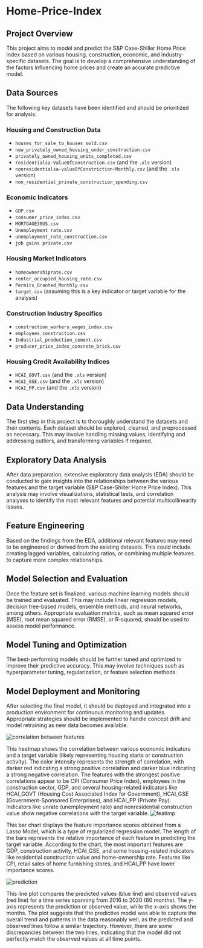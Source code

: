 # Home-Price-Index



## Project Overview

This project aims to model and predict the S&P Case-Shiller Home Price Index based on various housing, construction, economic, and industry-specific datasets. The goal is to develop a comprehensive understanding of the factors influencing home prices and create an accurate predictive model.

## Data Sources

The following key datasets have been identified and should be prioritized for analysis:

### Housing and Construction Data

- `houses_for_sale_to_houses_sold.csv`
- `new_privately_owned_housing_under_construction.csv`
- `privately_owned_housing_units_completed.csv`
- `residentialsa-ValueOfConstruction.csv` (and the `.xls` version)
- `nonresidentialsa-valueOfConstriction-Monthly.csv` (and the `.xls` version)
- `non_residential_private_construction_spending.csv`

### Economic Indicators

- `GDP.csv`
- `consumer_price_index.csv`
- `MORTGAGE30US.csv`
- `Unemployment rate.csv`
- `unemployment_rate_construction.csv`
- `job gains private.csv`

### Housing Market Indicators

- `homeownershiprate.csv`
- `renter_occupied_housing_rate.csv`
- `Permits_Granted_Monthly.csv`
- `target.csv` (assuming this is a key indicator or target variable for the analysis)

### Construction Industry Specifics

- `construction_workers_wages_index.csv`
- `employees_construction.csv`
- `Industrial_production_cement.csv`
- `producer_price_index_concrete_brick.csv`

### Housing Credit Availability Indices

- `HCAI_GOVT.csv` (and the `.xls` version)
- `HCAI_GSE.csv` (and the `.xls` version)
- `HCAI_PP.csv` (and the `.xls` version)

## Data Understanding

The first step in this project is to thoroughly understand the datasets and their contents. Each dataset should be explored, cleaned, and preprocessed as necessary. This may involve handling missing values, identifying and addressing outliers, and transforming variables if required.

## Exploratory Data Analysis

After data preparation, extensive exploratory data analysis (EDA) should be conducted to gain insights into the relationships between the various features and the target variable (S&P Case-Shiller Home Price Index). This analysis may involve visualizations, statistical tests, and correlation analyses to identify the most relevant features and potential multicollinearity issues.

## Feature Engineering

Based on the findings from the EDA, additional relevant features may need to be engineered or derived from the existing datasets. This could include creating lagged variables, calculating ratios, or combining multiple features to capture more complex relationships.

## Model Selection and Evaluation

Once the feature set is finalized, various machine learning models should be trained and evaluated. This may include linear regression models, decision tree-based models, ensemble methods, and neural networks, among others. Appropriate evaluation metrics, such as mean squared error (MSE), root mean squared error (RMSE), or R-squared, should be used to assess model performance.

## Model Tuning and Optimization

The best-performing models should be further tuned and optimized to improve their predictive accuracy. This may involve techniques such as hyperparameter tuning, regularization, or feature selection methods.

## Model Deployment and Monitoring

After selecting the final model, it should be deployed and integrated into a production environment for continuous monitoring and updates. Appropriate strategies should be implemented to handle concept drift and model retraining as new data becomes available.


![correlation between features](https://github.com/Annkkitaaa/Home-Price-Index/assets/100662026/a6af94ac-cd58-4b3c-a9b7-4430619e06a0)

This heatmap shows the correlation between various economic indicators and a target variable (likely representing housing starts or construction activity). The color intensity represents the strength of correlation, with darker red indicating a strong positive correlation and darker blue indicating a strong negative correlation. The features with the strongest positive correlations appear to be CPI (Consumer Price Index), employees in the construction sector, GDP, and several housing-related indicators like HCAI_GOVT (Housing Cost Associated Index for Government), HCAI_GSE (Government-Sponsored Enterprises), and HCAI_PP (Private Pay). Indicators like unrate (unemployment rate) and nonresidential construction value show negative correlations with the target variable.
![featimp](https://github.com/Annkkitaaa/Home-Price-Index/assets/100662026/576e4752-903a-4f6c-b89c-10392693634f)


This bar chart displays the feature importance scores obtained from a Lasso Model, which is a type of regularized regression model. The length of the bars represents the relative importance of each feature in predicting the target variable. According to the chart, the most important features are GDP, construction activity, HCAI_GSE, and some housing-related indicators like residential construction value and home-ownership rate. Features like CPI, retail sales of home furnishing stores, and HCAI_PP have lower importance scores.

![prediction](https://github.com/Annkkitaaa/Home-Price-Index/assets/100662026/6f0e9404-fe24-4179-8620-31cdc0a7ad77)

This line plot compares the predicted values (blue line) and observed values (red line) for a time series spanning from 2016 to 2020 (60 months). The y-axis represents the prediction or observed value, while the x-axis shows the months. The plot suggests that the predictive model was able to capture the overall trend and patterns in the data reasonably well, as the predicted and observed lines follow a similar trajectory. However, there are some discrepancies between the two lines, indicating that the model did not perfectly match the observed values at all time points.

